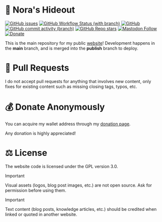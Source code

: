 # :house_with_garden: Nora's Hideout
[![GitHub issues](https://img.shields.io/github/issues/analogfeelings/analogfeelings.github.io?style=flat-square&logo=github&label=Issues)](https://github.com/AnalogFeelings/analogfeelings.github.io/issues)
[![GitHub Workflow Status (with branch)](https://img.shields.io/github/actions/workflow/status/analogfeelings/analogfeelings.github.io/pages/pages-build-deployment?branch=main&label=Pages%20Build&style=flat-square&logo=githubactions&logoColor=white)](https://github.com/AnalogFeelings/analogfeelings.github.io/actions)
[![GitHub](https://img.shields.io/github/license/analogfeelings/analogfeelings.github.io?label=License&style=flat-square&logo=opensourceinitiative&logoColor=white)](https://github.com/AnalogFeelings/analogfeelings.github.io/blob/master/LICENSE)
[![GitHub commit activity (branch)](https://img.shields.io/github/commit-activity/m/analogfeelings/analogfeelings.github.io/main?label=Commit%20Activity&style=flat-square&logo=github)](https://github.com/AnalogFeelings/analogfeelings.github.io/graphs/commit-activity)
[![GitHub Repo stars](https://img.shields.io/github/stars/analogfeelings/analogfeelings.github.io?label=Stargazers&style=flat-square&logo=github)](https://github.com/AnalogFeelings/analogfeelings.github.io/stargazers)
[![Mastodon Follow](https://img.shields.io/mastodon/follow/109309123442839534?domain=https%3A%2F%2Ftech.lgbt%2F&style=flat-square&logo=mastodon&logoColor=white&label=Follow%20Me!&color=6364ff)](https://tech.lgbt/@analog_feelings)
[![Donate](https://img.shields.io/badge/Donate-Bitcoin-goldenrod?style=flat-square&logo=bitcoin&logoColor=white
)](https://analogfeelings.xyz/donate.html)

This is the main repository for my public [website](https://analogfeelings.xyz/)! Development happens in the **main** branch, and is merged
into the **publish** branch to deploy.

# :incoming_envelope: Pull Requests
I do not accept pull requests for anything that involves new content, only fixes for existing content such as missing closing tags, typos, etc.

# :moneybag: Donate Anonymously
You can acquire my wallet address through my [donation page](https://analogfeelings.xyz/donate.html).

Any donation is highly appreciated!

# :balance_scale: License
The website code is licensed under the GPL version 3.0.

> [!IMPORTANT]  
> Visual assets (logos, blog post images, etc.) are not open source. Ask for permission before using them.

> [!IMPORTANT]
> Text content (blog posts, knowledge articles, etc.) should be credited when linked or quoted in another website.
